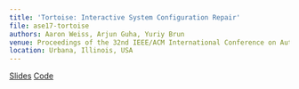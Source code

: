 ```yaml
---
title: 'Tortoise: Interactive System Configuration Repair'
file: ase17-tortoise
authors: Aaron Weiss, Arjun Guha, Yuriy Brun
venue: Proceedings of the 32nd IEEE/ACM International Conference on Automated Software Engineering (ASE '17)
location: Urbana, Illinois, USA
---
```


[Slides](./pubs/ase17-tortoise-slides.pdf)
[Code](https://github.com/plasma-umass/Tortoise)
